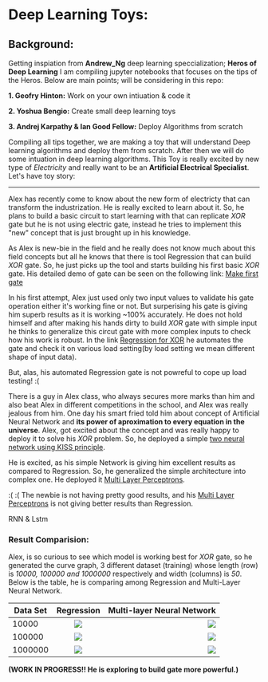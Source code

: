 # Deep Learning Toys:

## Background:
Getting inspiation from **Andrew_Ng** deep learning speccialization; **Heros of Deep Learning** I am compiling jupyter notebooks that focuses on the tips of the Heros. Below are main points; will be considering in this repo:

**1. Geofry Hinton:**
    Work on your own intiuation & code it
    
**2. Yoshua Bengio:**
    Create small deep learning toys
    
**3. Andrej Karpathy & Ian Good Fellow:**
    Deploy Algorithms from scratch
    
 
Compiling all tips together, we are making a toy that will understand Deep learning algorithms and deploy them from scratch. After then we will do some intuation in deep learning algorithms.  This Toy is really excited by new type of *Electricity* and really want to be an **Artificial Electrical Specialist**. Let's have toy story:

---

Alex has recently come to know about the new form of electricty that can transform the industrization. He is really excited to learn about it. So, he plans to build a basic circuit to start learning with that can replicate *XOR* gate but he is not using electric gate, instead he tries to implement this "new" concept that is just brought up in his knowledge. 

As Alex is new-bie in the field and he really does not know much about this field concepts but all he knows that there is tool Regression that can build *XOR* gate. So, he just picks up the tool and starts building his first basic *XOR* gate. His detailed demo of gate can be seen on the following link: [Make first gate](https://www.kaggle.com/hamzafar/derivation-in-context-of-logistic-regression)

In his first attempt, Alex just used only two input values to validate his gate operation either it's working fine or not. But surperising his gate is giving him superb results as it is working ~100% accurately. He does not hold himself and after making his hands dirty to build *XOR* gate with simple input he thinks to generalize this circut gate with more complex inputs to check how his work is robust. In the link [Regression for XOR](https://www.kaggle.com/hamzafar/regression-for-xor) he automates the gate and check it on various load setting(by load setting we mean different shape of input data).

But, alas, his automated Regression gate is not powreful to cope up load testing! :(

There is a guy in Alex class, who always secures more marks than him and also beat Alex in different competitions in the school, and Alex was really jealous from him. One day his smart fried told him about concept of Artificial Neural Network and **its power of aproximation to every equation in the universe**. Alex, got excited about the concept and was really happy to deploy it to solve his *XOR* problem. So, he deployed a simple [two neural network using KISS principle](https://www.kaggle.com/hamzafar/two-layers-neural-network).


He is excited, as his simple Network is giving him excellent results as compared to Regression. So, he generalized the simple architecture into complex one. He deployed it [Multi Layer Perceptrons](https://www.kaggle.com/hamzafar/multi-layer-neural-network).

:( :( The newbie  is not having pretty good results, and his [Multi Layer Perceptrons](https://www.kaggle.com/hamzafar/multi-layer-neural-network) is not giving better results than Regression. 

RNN & Lstm

### Result Comparision:

Alex, is so curious to see which model is working best for *XOR* gate, so he generated the curve graph, 3 different dataset (training) whose length (row) is *10000, 100000 and 1000000* respectively and width (columns) is *50*. Below is the table, he is comparing among Regression and Multi-Layer Neural Network.

Data Set | Regression | Multi-layer Neural Network |
------------- |:-------------:| -----:|
10000 | ![](https://www.kaggleusercontent.com/kf/2733275/eyJhbGciOiJkaXIiLCJlbmMiOiJBMTI4Q0JDLUhTMjU2In0..bDUoZx9WohwdfjKANXATog.PYB9s2tVWOXNsBBFJySeT6k0Ty1Llnl87dng8c4ynErrfFj4jPOAs2RF4vhVbvKVCrIUNNwch9p7ypGDirG0-pQ2NFZ0bKiZkO3ZaBmUkGk.pdks7UU7yKLkKklKZHRx3w/__results___files/__results___26_1.png) | ![](https://www.kaggleusercontent.com/kf/2889912/eyJhbGciOiJkaXIiLCJlbmMiOiJBMTI4Q0JDLUhTMjU2In0..FE0SDfrL7Sid7oTkASLnCA.SyVGLnOGgIAzMySmxQTPoBib9RJ_UlUE9c9VTlWCwyjYxZ_DwD_E-FwjXPTA7zxhiEbBezmTdJF8ruLf5a5udKDDHQByDq0DXjpd5rZqyWg5GlpMLQ-MPvl4iarcGvqV.PU380UbuFd1hpiAqRPPeMQ/__results___files/__results___50_1.png) |
100000 | ![](https://www.kaggleusercontent.com/kf/2733275/eyJhbGciOiJkaXIiLCJlbmMiOiJBMTI4Q0JDLUhTMjU2In0..XKzdh1JmWu1XN48m4BwVYg.0D58jAm1fc1Wg69sIkmSkMbJnsdBBfKjJgqi2gajIeJCcWlMTH5rgNCEnrUkG7_qd5l_BKEZRvEgVUTW5QRNMGVWqc8fg_9790oZ0jdRrFw.g2p18waAluAU6pTiJdkVnQ/__results___files/__results___26_3.png) |![](https://www.kaggleusercontent.com/kf/2889912/eyJhbGciOiJkaXIiLCJlbmMiOiJBMTI4Q0JDLUhTMjU2In0..FE0SDfrL7Sid7oTkASLnCA.SyVGLnOGgIAzMySmxQTPoBib9RJ_UlUE9c9VTlWCwyjYxZ_DwD_E-FwjXPTA7zxhiEbBezmTdJF8ruLf5a5udKDDHQByDq0DXjpd5rZqyWg5GlpMLQ-MPvl4iarcGvqV.PU380UbuFd1hpiAqRPPeMQ/__results___files/__results___50_3.png) |
1000000 | ![](https://www.kaggleusercontent.com/kf/2733275/eyJhbGciOiJkaXIiLCJlbmMiOiJBMTI4Q0JDLUhTMjU2In0..XKzdh1JmWu1XN48m4BwVYg.0D58jAm1fc1Wg69sIkmSkMbJnsdBBfKjJgqi2gajIeJCcWlMTH5rgNCEnrUkG7_qd5l_BKEZRvEgVUTW5QRNMGVWqc8fg_9790oZ0jdRrFw.g2p18waAluAU6pTiJdkVnQ/__results___files/__results___26_5.png) | ![](https://www.kaggleusercontent.com/kf/2889912/eyJhbGciOiJkaXIiLCJlbmMiOiJBMTI4Q0JDLUhTMjU2In0..FE0SDfrL7Sid7oTkASLnCA.SyVGLnOGgIAzMySmxQTPoBib9RJ_UlUE9c9VTlWCwyjYxZ_DwD_E-FwjXPTA7zxhiEbBezmTdJF8ruLf5a5udKDDHQByDq0DXjpd5rZqyWg5GlpMLQ-MPvl4iarcGvqV.PU380UbuFd1hpiAqRPPeMQ/__results___files/__results___50_5.png) |



**(WORK IN PROGRESS!! He is exploring to build gate more powerful.)**
